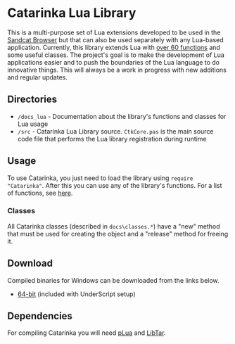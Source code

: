 # Catarinka Lua Library

This is a multi-purpose set of Lua extensions developed to be used in the [Sandcat Browser](https://github.com/felipedaragon/sandcat) but that can also be used separately with any Lua-based application. Currently, this library extends Lua with [over 60 functions](https://github.com/felipedaragon/catarinka/blob/master/lualib/docs/functions.md) and some useful classes. The project's goal is to make the development of Lua applications easier and to push the boundaries of the Lua language to do innovative things. This will always be a work in progress with new additions and regular updates.

## Directories

* `/docs_lua` - Documentation about the library's functions and classes for Lua usage
* `/src` - Catarinka Lua Library source. `CtkCore.pas` is the main source code file that performs the Lua library registration during runtime

## Usage

To use Catarinka, you just need to load the library using `require "Catarinka"`. After this you can use any of the library's functions. For a list of functions, see [here](https://github.com/felipedaragon/catarinka/blob/master/lualib/docs/functions.md).

### Classes

All Catarinka classes (described in `docs\classes.*`) have a "new" method that must be used for creating the object and a "release" method for freeing it.

## Download

Compiled binaries for Windows can be downloaded from the links below.

* [64-bit](https://www.syhunt.com/pub/downloads/underscript-2.0.0.exe) (included with UnderScript setup)

## Dependencies

For compiling Catarinka you will need [pLua](https://github.com/felipedaragon/pLua-XE) and  [LibTar](http://www.destructor.de/libtar/).